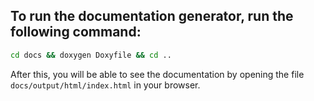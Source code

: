 ## To run the documentation generator, run the following command:
```bash
cd docs && doxygen Doxyfile && cd ..
```
After this, you will be able to see the documentation by opening the file `docs/output/html/index.html` in your browser.